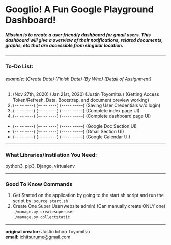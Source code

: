 # Googlio! A Fun Google Playground Dashboard!  

##### Mission is to create a user friendly dashboard for gmail users. This dashboard will give a overview of their notifications, related documents, graphs, etc that are accessible from singular location.

---
### To-Do List:
###### example: (Create Date) (Finish Date) (By Who) (Detail of Assignment)
1. (Nov 27th, 2020) (Jan 21st, 2020) (Justin Toyomitsu) (Getting Access Token/Refresh, Data, Bootstrap, and document preview working)
2. (-- -- ----) (-- -- ----) (----- -----) (Saving User Credentials w/o login)
3. (-- -- ----) (-- -- ----) (----- -----) (Complete index page UI)
4. (-- -- ----) (-- -- ----) (----- -----) (Complete dashboard page UI)
- (-- -- ----) (-- -- ----) (----- -----) (Google Doc Section UI)
- (-- -- ----) (-- -- ----) (----- -----) (Gmail Section UI)
- (-- -- ----) (-- -- ----) (----- -----) (Google Calendar UI)
---

### What Libraries/Instilation You Need:
python3, pip3, Django, virtualenv

---

### Good To Know Commands
1. Get Started on the application by going to the start.sh script and run the script by:
``` source start.sh ```
2. Create One Super User(website admin) (Can manually create ONLY one)
``` ./manage.py createsuperuser ```  
``` ./manage.py collectstatic ```

---
**original creator:** Justin Ichiro Toyomitsu  
**email:** ichitsurume@gmail.com
